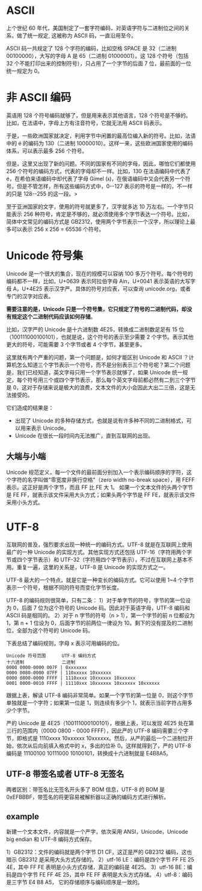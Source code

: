 # ASCII

上个世纪 60 年代，美国制定了一套字符编码，对英语字符与二进制位之间的关系，做了统一规定, 这被称为 ASCII 码，一直沿用至今。

ASCII 码一共规定了 128 个字符的编码，比如空格 SPACE 是 32（二进制 00100000），大写的字母 A 是 65（二进制 01000001）。这 128 个符号（包括 32 个不能打印出来的控制符号），只占用了一个字节的后面 7 位，最前面的一位统一规定为 0。

# 非 ASCII 编码

英语用 128 个符号编码就够了，但是用来表示其他语言，128 个符号是不够的。比如，在法语中，字母上方有注音符号，它就无法用 ASCII 码表示。

于是，一些欧洲国家就决定，利用字节中闲置的最高位编入新的符号。比如，法语中的 é 的编码为 130（二进制 10000010）。这样一来，这些欧洲国家使用的编码体系，可以表示最多 256 个符号。

但是，这里又出现了新的问题。不同的国家有不同的字母，因此，哪怕它们都使用 256 个符号的编码方式，代表的字母却不一样。比如，130 在法语编码中代表了 é，在希伯来语编码中却代表了字母 Gimel (ג)，在俄语编码中又会代表另一个符号。但是不管怎样，所有这些编码方式中，0--127 表示的符号是一样的，不一样的只是 128--255 的这一段。>

至于亚洲国家的文字，使用的符号就更多了，汉字就多达 10 万左右。一个字节只能表示 256 种符号，肯定是不够的，就必须使用多个字节表达一个符号。比如，简体中文常见的编码方式是 GB2312，使用两个字节表示一个汉字，所以理论上最多可以表示 256 x 256 = 65536 个符号。

# Unicode 符号集

Unicode 是一个很大的集合，现在的规模可以容纳 100 多万个符号。每个符号的编码都不一样，比如，U+0639 表示阿拉伯字母 Ain，U+0041 表示英语的大写字母 A，U+4E25 表示汉字严。具体的符号对应表，可以查询 unicode.org，或者专门的汉字对应表。

**需要注意的是，Unicode 只是一个符号集，它只规定了符号的二进制代码，却没有规定这个二进制代码应该如何存储**。

比如，汉字严的 Unicode 是十六进制数 4E25，转换成二进制数足足有 15 位（100111000100101），也就是说，这个符号的表示至少需要 2 个字节。表示其他更大的符号，可能需要 3 个字节或者 4 个字节，甚至更多。

这里就有两个严重的问题，第一个问题是，如何才能区别 Unicode 和 ASCII ？计算机怎么知道三个字节表示一个符号，而不是分别表示三个符号呢？第二个问题是，我们已经知道，英文字母只用一个字节表示就够了，如果 Unicode 统一规定，每个符号用三个或四个字节表示，那么每个英文字母前都必然有二到三个字节是 0，这对于存储来说是极大的浪费，文本文件的大小会因此大出二三倍，这是无法接受的。

它们造成的结果是：

-   出现了 Unicode 的多种存储方式，也就是说有许多种不同的二进制格式，可以用来表示 Unicode。
-   Unicode 在很长一段时间内无法推广，直到互联网的出现。

## 大端与小端

Unicode 规范定义，每一个文件的最前面分别加入一个表示编码顺序的字符，这个字符的名字叫做"零宽度非换行空格"（zero width no-break space），用 FEFF 表示。这正好是两个字节，而且 FF 比 FE 大 1。
如果一个文本文件的头两个字节是 FE FF，就表示该文件采用大头方式；如果头两个字节是 FF FE，就表示该文件采用小头方式。

# UTF-8

互联网的普及，强烈要求出现一种统一的编码方式。UTF-8 就是在互联网上使用最广的一种 Unicode 的实现方式。其他实现方式还包括 UTF-16（字符用两个字节或四个字节表示）和 UTF-32（字符用四个字节表示），不过在互联网上基本不用。重复一遍，这里的关系是，UTF-8 是 Unicode 的实现方式之一。

UTF-8 最大的一个特点，就是它是一种变长的编码方式。它可以使用 1~4 个字节表示一个符号，根据不同的符号而变化字节长度。

UTF-8 的编码规则很简单，只有二条：
1）对于单字节的符号，字节的第一位设为 0，后面 7 位为这个符号的 Unicode 码。因此对于英语字母，UTF-8 编码和 ASCII 码是相同的。
2）对于 n 字节的符号（n > 1），第一个字节的前 n 位都设为 1，第 n + 1 位设为 0，后面字节的前两位一律设为 10。剩下的没有提及的二进制位，全部为这个符号的 Unicode 码。

下表总结了编码规则，字母 x 表示可用编码的位。

```
Unicode 符号范围      UTF-8 编码方式
十六进制              二进制
0000 0000-0000 007F | 0xxxxxxx
0000 0080-0000 07FF | 110xxxxx 10xxxxxx
0000 0800-0000 FFFF | 1110xxxx 10xxxxxx 10xxxxxx
0001 0000-0010 FFFF | 11110xxx 10xxxxxx 10xxxxxx 10xxxxxx
```

跟据上表，解读 UTF-8 编码非常简单。如果一个字节的第一位是 0，则这个字节单独就是一个字符；如果第一位是 1，则连续有多少个 1，就表示当前字符占用多少个字节。

严的 Unicode 是 4E25（100111000100101），根据上表，可以发现 4E25 处在第三行的范围内（0000 0800 - 0000 FFFF），因此严的 UTF-8 编码需要三个字节，即格式是 1110xxxx 10xxxxxx 10xxxxxx。然后，从严的最后一个二进制位开始，依次从后向前填入格式中的 x，多出的位补 0。这样就得到了，严的 UTF-8 编码是 11100100 10111000 10100101，转换成十六进制就是 E4B8A5。

## UTF-8 带签名或者 UTF-8 无签名

两者区别：带签名比无签名开头多了 BOM 信息，UTF-8 的 BOM 是 0xEFBBBF，带签名的将更容易被解析器以正确的编码方式进行解析。

## example

新建一个文本文件，内容就是一个严字，依次采用 ANSI，Unicode，Unicode big endian 和 UTF-8 编码方式保存。

1）GB2312：文件的编码就是两个字节 D1 CF，这正是严的 GB2312 编码，这也暗示 GB2312 是采用大头方式存储的。
2）utf-16 LE：编码是四个字节 FF FE 25 4E，其中 FF FE 表明是小头方式存储，真正的编码是 4E25。
3）utf-16 BE：编码是四个字节 FE FF 4E 25，其中 FE FF 表明是大头方式存储。
4）utf-8：编码是三字节 E4 B8 A5， 它的存储顺序与编码顺序是一致的。
